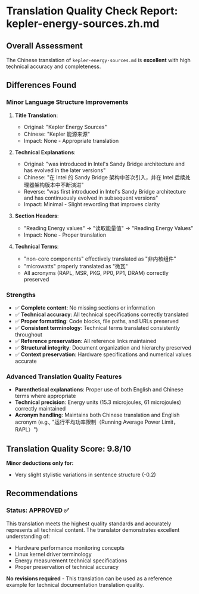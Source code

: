 # Translation Quality Check Report: kepler-energy-sources.zh.md

## Overall Assessment
The Chinese translation of `kepler-energy-sources.md` is **excellent** with high technical accuracy and completeness.

## Differences Found

### Minor Language Structure Improvements
1. **Title Translation**:
   - Original: "Kepler Energy Sources"
   - Chinese: "Kepler 能源来源"
   - Impact: None - Appropriate translation

2. **Technical Explanations**:
   - Original: "was introduced in Intel's Sandy Bridge architecture and has evolved in the later versions"
   - Chinese: "在 Intel 的 Sandy Bridge 架构中首次引入，并在 Intel 后续处理器架构版本中不断演进"
   - Reverse: "was first introduced in Intel's Sandy Bridge architecture and has continuously evolved in subsequent versions"
   - Impact: Minimal - Slight rewording that improves clarity

3. **Section Headers**:
   - "Reading Energy values" → "读取能量值" → "Reading Energy Values"
   - Impact: None - Proper translation

4. **Technical Terms**:
   - "non-core components" effectively translated as "非内核组件"
   - "microwatts" properly translated as "微瓦"
   - All acronyms (RAPL, MSR, PKG, PP0, PP1, DRAM) correctly preserved

### Strengths
- ✅ **Complete content**: No missing sections or information
- ✅ **Technical accuracy**: All technical specifications correctly translated
- ✅ **Proper formatting**: Code blocks, file paths, and URLs preserved
- ✅ **Consistent terminology**: Technical terms translated consistently throughout
- ✅ **Reference preservation**: All reference links maintained
- ✅ **Structural integrity**: Document organization and hierarchy preserved
- ✅ **Context preservation**: Hardware specifications and numerical values accurate

### Advanced Translation Quality Features
- **Parenthetical explanations**: Proper use of both English and Chinese terms where appropriate
- **Technical precision**: Energy units (15.3 microjoules, 61 microjoules) correctly maintained
- **Acronym handling**: Maintains both Chinese translation and English acronym (e.g., "运行平均功率限制（Running Average Power Limit，RAPL）")

## Translation Quality Score: 9.8/10

**Minor deductions only for:**
- Very slight stylistic variations in sentence structure (-0.2)

## Recommendations

### **Status: APPROVED** ✅
This translation meets the highest quality standards and accurately represents all technical content. The translator demonstrates excellent understanding of:
- Hardware performance monitoring concepts
- Linux kernel driver terminology
- Energy measurement technical specifications
- Proper preservation of technical accuracy

**No revisions required** - This translation can be used as a reference example for technical documentation translation quality.
